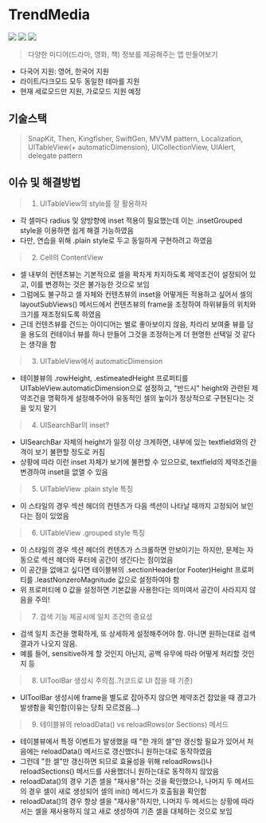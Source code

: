 # TrendMedia
<img src ="https://img.shields.io/badge/Swift-5.6-FA7343?logo=swift&logoColor=white"> <img src="https://img.shields.io/badge/Xcode-13.3-1575F9?logo=Xcode&logoColor=white"> <img src="https://img.shields.io/badge/Platforms-iOS_13.0-Green?style=flat-square">
> 다양한 미디어(드라마, 영화, 책) 정보를 제공해주는 앱 만들어보기

* 다국어 지원: 영어, 한국어 지원
* 라이트/다크모드 모두 동일한 테마를 지원
* 현재 세로모드만 지원, 가로모드 지원 예정

## 기술스택
> SnapKit, Then, Kingfisher, SwiftGen, MVVM pattern, Localization, UITableView(+ automaticDimension), UICollectionView, UIAlert, delegate pattern

## 이슈 및 해결방법
> 1. UITableView의 style를 잘 활용하자
  - 각 셀마다 radius 및 양방향에 inset 적용이 필요했는데 이는 .insetGrouped style을 이용하면 쉽게 해결 가능하였음
  - 다만, 연습을 위해 .plain style로 두고 동일하게 구현하려고 하였음
> 2. Cell의 ContentView
  - 셀 내부의 컨텐츠뷰는 기본적으로 셀을 꽉차게 차지하도록 제약조건이 설정되어 있고, 이를 변경하는 것은 불가능한 것으로 보임
  - 그럼에도 불구하고 셀 자체와 컨텐츠뷰의 inset을 어떻게든 적용하고 싶어서
셀의 layoutSubViews() 메서드에서 컨텐츠뷰의 frame을 조정하여 하위뷰들의 위치와 크기를 재조정되도록 하였음
  - 근데 컨텐츠뷰를 건드는 아이디어는 별로 좋아보이지 않음,
차라리 보여줄 뷰를 담을 용도의 컨테이너 뷰를 하나 만들어 그것을 조정하는게 더 현명한 선택일 것 같다는 생각을 함
> 3. UITableView에서 automaticDimension
  - 테이블뷰의 .rowHeight, .estimeatedHeight 프로퍼티를 UITableView.automaticDimension으로 설정하고,
"반드시" height와 관련된 제약조건을 명확하게 설정해주어야 유동적인 셀의 높이가 정상적으로 구현된다는 것을 잊지 말기
> 4. UISearchBar의 inset?
  - UISearchBar 자체의 height가 일정 이상 크게하면, 내부에 있는 textfield와의 간격이 보기 불편할 정도로 커짐
  - 상황에 따라 이런 inset 자체가 보기에 불편할 수 있으므로, textfield의 제약조건을 변경하여 inset을 없앨 수 있음
> 5. UITableView .plain style 특징
  - 이 스타일의 경우 섹션 헤더의 컨텐츠가 다음 섹션이 나타날 때까지 고정되어 보인다는 점이 있었음
> 6. UITableView .grouped style 특징
  - 이 스타일의 경우 섹션 헤더의 컨텐츠가 스크롤하면 안보이기는 하지만,
문제는 자동으로 섹션 헤더와 푸터에 공간이 생긴다는 점이었음
  - 이 공간을 없애고 싶다면 테이블뷰의 .sectionHeader(or Footer)Height 프로퍼티를 .leastNonzeroMagnitude 값으로 설정하여야 함
  - 위 프로퍼티에 0 값을 설정하면 기본값을 사용한다는 의미여서 공간이 사라지지 않음을 주의!
> 7. 검색 기능 제공시에 일치 조건의 중요성
  - 검색 일치 조건을 명확하게, 또 상세하게 설정해주어야 함. 아니면 원하는대로 검색 결과가 나오지 않음.
  - 예를 들어, sensitive하게 할 것인지 아닌지, 공백 유무에 따라 어떻게 처리할 것인지 등
> 8. UIToolBar 생성시 주의점..?(코드로 UI 잡을 때 기준)
  - UIToolBar 생성시에 frame을 별도로 잡아주지 않으면 제약조건 잡았을 때 경고가 발생함을 확인함(이유는 당최 모르겠음...)
> 9. 테이블뷰의 reloadData() vs reloadRows(or Sections) 메서드
  - 테이블뷰에서 특정 이벤트가 발생했을 때 "한 개의 셀"만 갱신할 필요가 있어서
처음에는 reloadData() 메서드로 갱신했더니 원하는대로 동작하였음
  - 그런데 "한 셀"만 갱신하면 되므로 효율성을 위해 reloadRows()나 reloadSections() 메서드를 사용했더니 원하는대로 동작하지 않았음
  - reloadData()의 경우 기존 셀을 "재사용"하는 것을 확인했으나,
나머지 두 메서드의 경우 셀이 새로 생성되어 셀의 init() 메서드가 호출됨을 확인함
  - reloadData()의 경우 항상 셀을 "재사용"하지만,
나머지 두 메서드는 상황에 따라서는 셀을 재사용하지 않고 새로 생성하여 기존 셀을 대체하는 것으로 보임
